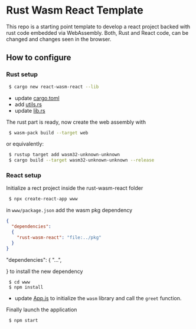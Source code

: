 # Rust Wasm React Template

This repo is a starting point template to develop a react project backed with rust code embedded via WebAssembly.
Both, Rust and React code, can be changed and changes seen in the browser. 

## How to configure 

### Rust setup 
```sh
 $ cargo new react-wasm-react --lib   
```
- update [cargo.toml](https://github.com/mauroolivo/rust-wasm-react/blob/main/Cargo.toml)
- add [utils.rs](https://github.com/mauroolivo/rust-wasm-react/blob/main/src/utils.rs)
- update [lib.rs](https://github.com/mauroolivo/rust-wasm-react/blob/main/src/lib.rs)

The rust part is ready, now create the web assembly with
```sh
 $ wasm-pack build --target web
```
or equivalently:
```sh
 $ rustup target add wasm32-unknown-unknown
 $ cargo build --target wasm32-unknown-unknown --release
```
### React setup

Initialize a rect project inside the rust-wasm-react folder
```sh
 $ npx create-react-app www
```
in `www/package.json` add the wasm pkg dependency
```json
{
  "dependencies":
  {
    "rust-wasm-react": "file:../pkg"  
  }
}
```
"dependencies": {
"...",

}
to install the new dependency
```shell
 $ cd www
 $ npm install
```
- update [App.js](https://github.com/mauroolivo/rust-wasm-react/blob/main/www/src/App.js) to initialize the `wasm` library and call the `greet` function.

Finally launch the application 
```shell
 $ npm start
```